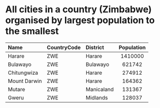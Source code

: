 # All cities in a country (Zimbabwe) organised by largest population to the smallest

| Name | CountryCode | District | Population |
| :--- | :--- | :--- | :---: |
|Harare|ZWE|Harare|1410000|
|Bulawayo|ZWE|Bulawayo|621742|
|Chitungwiza|ZWE|Harare|274912|
|Mount Darwin|ZWE|Harare|164362|
|Mutare|ZWE|Manicaland|131367|
|Gweru|ZWE|Midlands|128037|

